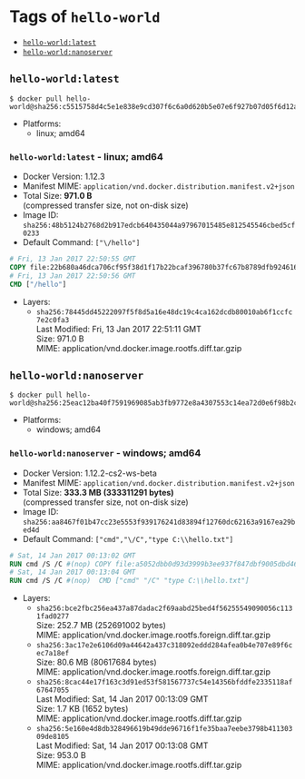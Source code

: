 <!-- THIS FILE IS GENERATED VIA './update-remote.sh' -->

# Tags of `hello-world`

-	[`hello-world:latest`](#hello-worldlatest)
-	[`hello-world:nanoserver`](#hello-worldnanoserver)

## `hello-world:latest`

```console
$ docker pull hello-world@sha256:c5515758d4c5e1e838e9cd307f6c6a0d620b5e07e6f927b07d05f6d12a1ac8d7
```

-	Platforms:
	-	linux; amd64

### `hello-world:latest` - linux; amd64

-	Docker Version: 1.12.3
-	Manifest MIME: `application/vnd.docker.distribution.manifest.v2+json`
-	Total Size: **971.0 B**  
	(compressed transfer size, not on-disk size)
-	Image ID: `sha256:48b5124b2768d2b917edcb640435044a97967015485e812545546cbed5cf0233`
-	Default Command: `["\/hello"]`

```dockerfile
# Fri, 13 Jan 2017 22:50:55 GMT
COPY file:22b680a46dca706cf95f38d1f17b22bcaf396780b37fc67b8789dfb924616ed8 in / 
# Fri, 13 Jan 2017 22:50:56 GMT
CMD ["/hello"]
```

-	Layers:
	-	`sha256:78445dd45222097f5f8d5a16e48dc19c4ca162dcdb80010ab6f1ccfc7e2c0fa3`  
		Last Modified: Fri, 13 Jan 2017 22:51:11 GMT  
		Size: 971.0 B  
		MIME: application/vnd.docker.image.rootfs.diff.tar.gzip

## `hello-world:nanoserver`

```console
$ docker pull hello-world@sha256:25eac12ba40f7591969085ab3fb9772e8a4307553c14ea72d0e6f98b2c8ced9d
```

-	Platforms:
	-	windows; amd64

### `hello-world:nanoserver` - windows; amd64

-	Docker Version: 1.12.2-cs2-ws-beta
-	Manifest MIME: `application/vnd.docker.distribution.manifest.v2+json`
-	Total Size: **333.3 MB (333311291 bytes)**  
	(compressed transfer size, not on-disk size)
-	Image ID: `sha256:aa8467f01b47cc23e5553f939176241d83894f12760dc62163a9167ea29bed4d`
-	Default Command: `["cmd","\/C","type C:\\hello.txt"]`

```dockerfile
# Sat, 14 Jan 2017 00:13:02 GMT
RUN cmd /S /C #(nop) COPY file:a5052dbb0d93d3999b3ee937f847dbf9005dbd46508351d1f4316fe2f9adef71 in C: 
# Sat, 14 Jan 2017 00:13:04 GMT
RUN cmd /S /C #(nop)  CMD ["cmd" "/C" "type C:\\hello.txt"]
```

-	Layers:
	-	`sha256:bce2fbc256ea437a87dadac2f69aabd25bed4f56255549090056c1131fad0277`  
		Size: 252.7 MB (252691002 bytes)  
		MIME: application/vnd.docker.image.rootfs.foreign.diff.tar.gzip
	-	`sha256:3ac17e2e6106d09a44642a437c318092eddd284afea0b4e707e89f6cec7a18ef`  
		Size: 80.6 MB (80617684 bytes)  
		MIME: application/vnd.docker.image.rootfs.foreign.diff.tar.gzip
	-	`sha256:8cac44e17f163c3d91ed53f581567737c54e14356bfddfe2335118af67647055`  
		Last Modified: Sat, 14 Jan 2017 00:13:09 GMT  
		Size: 1.7 KB (1652 bytes)  
		MIME: application/vnd.docker.image.rootfs.diff.tar.gzip
	-	`sha256:5e160e4d8db328496619b49dde96716f1fe35baa7eebe3798b41130309de8105`  
		Last Modified: Sat, 14 Jan 2017 00:13:08 GMT  
		Size: 953.0 B  
		MIME: application/vnd.docker.image.rootfs.diff.tar.gzip
